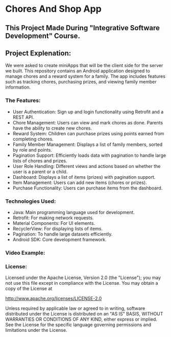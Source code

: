 # Chores And Shop App

## This Project Made During "Integrative Software Development" Course.

## Project Explenation:
  We were asked to create miniApps that will be the client side for the server we built.
  This repository contains an Android application designed to manage chores and a reward system for 
  a family. The app includes features such as tracking chores, purchasing prizes, and viewing family 
  member information.

### The Features:
  * User Authentication: Sign up and login functionality using Retrofit and a REST API.
  * Chore Management: Users can view and mark chores as done. Parents have the ability to create new     chores.
  * Reward System: Children can purchase prizes using points earned from completing chores.
  * Family Member Management: Displays a list of family members, sorted by role and points.
  * Pagination Support: Efficiently loads data with pagination to handle large lists of chores and       prizes.
  * User Role Handling: Different views and actions based on whether the user is a parent or a child.
  * Dashboard: Displays a list of items (prizes) with pagination support.
  * Item Management: Users can add new items (chores or prizes).
  * Purchase Functionality: Users can purchase items from the dashboard.
 
### Technologies Used:
  * Java: Main programming language used for development.
  * Retrofit: For making network requests.
  * Material Components: For UI elements.
  * RecyclerView: For displaying lists of items.
  * Pagination: To handle large datasets efficiently.
  * Android SDK: Core development framework.

### Video Example:


### License:
Licensed under the Apache License, Version 2.0 (the "License");
you may not use this file except in compliance with the License.
You may obtain a copy of the License at

   http://www.apache.org/licenses/LICENSE-2.0

Unless required by applicable law or agreed to in writing, software
distributed under the License is distributed on an "AS IS" BASIS,
WITHOUT WARRANTIES OR CONDITIONS OF ANY KIND, either express or implied.
See the License for the specific language governing permissions and
limitations under the License.


